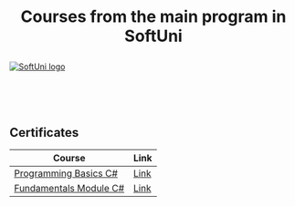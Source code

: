 # <p align="center"> Courses from the main program in SoftUni <p>

<a href="https://softuni.bg/trainings/courses" rel="Courses">  ![SoftUni logo][logo] <a/>

[logo]: http://innovationstarterbox.bg/wp-content/uploads/2016/05/Softuni_logo_trasparent.png "Logo Title Text 2"

<br/>
<br/>
<br/>

<h2> Certificates </h2>

|**Course**|**Link**| 
|---|---|
|<a href="https://softuni.bg/trainings/2896/programming-basics-with-c-sharp-april-2020" > Programming Basics C# </a> |<a href="https://softuni.bg/certificates/details/82659/c98660c5"> Link</a> |
|<a href="https://softuni.bg/trainings/3135/csharp-fundamentals-september-2020"> Fundamentals Module C#  </a>| <a href="https://softuni.bg/certificates/details/96553/98d72202"> Link</a> |
